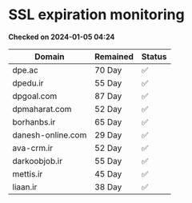 # SSL expiration monitoring

**Checked on 2024-01-05 04:24**

| Domain | Remained | Status       |
|--------|----------|--------------|
| dpe.ac     | 70 Day   | ✅ |
| dpedu.ir     | 55 Day   | ✅ |
| dpgoal.com     | 87 Day   | ✅ |
| dpmaharat.com     | 52 Day   | ✅ |
| borhanbs.ir     | 65 Day   | ✅ |
| danesh-online.com     | 29 Day   | ✅ |
| ava-crm.ir     | 52 Day   | ✅ |
| darkoobjob.ir     | 55 Day   | ✅ |
| mettis.ir     | 45 Day   | ✅ |
| liaan.ir     | 38 Day   | ✅ |

